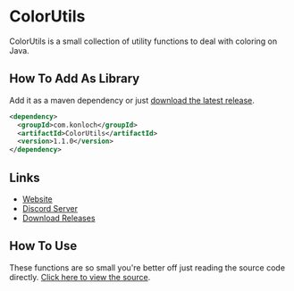 # ColorUtils
ColorUtils is a small collection of utility functions to deal with coloring on Java.

## How To Add As Library
Add it as a maven dependency or just [download the latest release](https://github.com/Konloch/ColorUtils/releases).
```xml
<dependency>
  <groupId>com.konloch</groupId>
  <artifactId>ColorUtils</artifactId>
  <version>1.1.0</version>
</dependency>
```

## Links
* [Website](https://konloch.com/ColorUtils/)
* [Discord Server](https://discord.gg/aexsYpfMEf)
* [Download Releases](https://github.com/Konloch/ColorUtils/releases)

## How To Use
These functions are so small you're better off just reading the source code directly. [Click here to view the source](https://github.com/Konloch/ColorUtils/blob/main/src/main/java/com/konloch/utils/ColorUtils.java).
